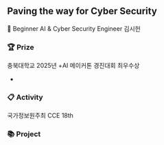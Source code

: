 ## Paving the way for Cyber Security

🔭 Beginner AI & Cyber Security Engineer
김시헌


<h3> 🏆 Prize </h3>

충북대학교 2025년 +AI 메이커톤 경진대회 최우수상

-

<h3> 📋 Activity </h3>

국가정보원주최 CCE 18th

<h3> 📚 Project </h3>


<!--
**siiiheon/siiiheon** is a ✨ _special_ ✨ repository because its `README.md` (this file) appears on your GitHub profile.

Here are some ideas to get you started:

- 🔭 I’m currently working on ...
- 🌱 I’m currently learning ...
- 👯 I’m looking to collaborate on ...
- 🤔 I’m looking for help with ...
- 💬 Ask me about ...
- 📫 How to reach me: ...
- 😄 Pronouns: ...
- ⚡ Fun fact: ...
-->
